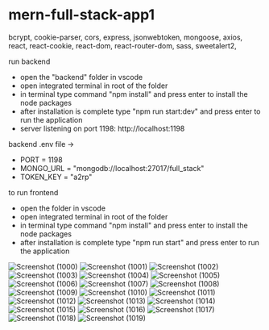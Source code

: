 # mern-full-stack-app1
bcrypt, cookie-parser, cors, express, jsonwebtoken, mongoose, axios, react, react-cookie, react-dom, react-router-dom, sass, sweetalert2,

run backend
 - open the "backend" folder in vscode
 - open integrated terminal in root of the folder
 - in terminal type command "npm install" and press enter to install the node packages
 - after installation is complete type "npm run start:dev" and press enter to run the application
 - server listening on port 1198: http://localhost:1198

backend .env file ->
 - PORT = 1198
 - MONGO_URL = "mongodb://localhost:27017/full_stack"
 - TOKEN_KEY = "a2rp"


to run frontend
 - open the folder in vscode
 - open integrated terminal in root of the folder
 - in terminal type command "npm install" and press enter to install the node packages
 - after installation is complete type "npm run start" and press enter to run the application


![Screenshot (1000)](https://github.com/a2rp/mern-full-stack-app1/assets/5670738/f656a662-7a80-4490-9f41-b24c8c0f2e8e)
![Screenshot (1001)](https://github.com/a2rp/mern-full-stack-app1/assets/5670738/b78ac8f0-5999-4e3e-9036-1b2996facc9b)
![Screenshot (1002)](https://github.com/a2rp/mern-full-stack-app1/assets/5670738/1dafe9e9-1f1f-476e-9461-bc360863ff63)
![Screenshot (1003)](https://github.com/a2rp/mern-full-stack-app1/assets/5670738/3473557c-c6ae-4c88-a363-72bc46bd9aaf)
![Screenshot (1004)](https://github.com/a2rp/mern-full-stack-app1/assets/5670738/d06e7ef1-2c7c-477a-94df-32abf735fc8e)
![Screenshot (1005)](https://github.com/a2rp/mern-full-stack-app1/assets/5670738/2638a35f-a47b-4873-be9e-9dd8eec16bce)
![Screenshot (1006)](https://github.com/a2rp/mern-full-stack-app1/assets/5670738/63724ee3-c5e1-4918-9fd2-66b431cbff84)
![Screenshot (1007)](https://github.com/a2rp/mern-full-stack-app1/assets/5670738/407d7efb-725f-4b7d-879d-c0a44db40679)
![Screenshot (1008)](https://github.com/a2rp/mern-full-stack-app1/assets/5670738/9feef52c-20e9-429e-b26b-f8641966080c)
![Screenshot (1009)](https://github.com/a2rp/mern-full-stack-app1/assets/5670738/478ead93-1931-4a32-8583-27cedeeb1f47)
![Screenshot (1010)](https://github.com/a2rp/mern-full-stack-app1/assets/5670738/8c626562-9782-4a96-ba13-3ffbe929bb05)
![Screenshot (1011)](https://github.com/a2rp/mern-full-stack-app1/assets/5670738/fae9e4e5-1f78-486a-8c1d-cb18960b72c2)
![Screenshot (1012)](https://github.com/a2rp/mern-full-stack-app1/assets/5670738/ea9df7fc-8031-4e95-9ac8-015fe4f66c14)
![Screenshot (1013)](https://github.com/a2rp/mern-full-stack-app1/assets/5670738/e3ad147a-1f3e-40d9-992f-9798167fb09a)
![Screenshot (1014)](https://github.com/a2rp/mern-full-stack-app1/assets/5670738/19edc487-133b-4cb7-a1fd-0a311de97bbf)
![Screenshot (1015)](https://github.com/a2rp/mern-full-stack-app1/assets/5670738/1e9e4f9f-c5e6-4427-bfd4-964991251a25)
![Screenshot (1016)](https://github.com/a2rp/mern-full-stack-app1/assets/5670738/fb659434-d128-4dd6-9c0b-6d1ac4351061)
![Screenshot (1017)](https://github.com/a2rp/mern-full-stack-app1/assets/5670738/aad69843-f933-4f65-934f-8afd3e5758ef)
![Screenshot (1018)](https://github.com/a2rp/mern-full-stack-app1/assets/5670738/6256db4a-f5d6-480a-98f1-e447b6ef73bd)
![Screenshot (1019)](https://github.com/a2rp/mern-full-stack-app1/assets/5670738/91ae8771-79de-40b6-8c1e-d96a1d01ff32)



